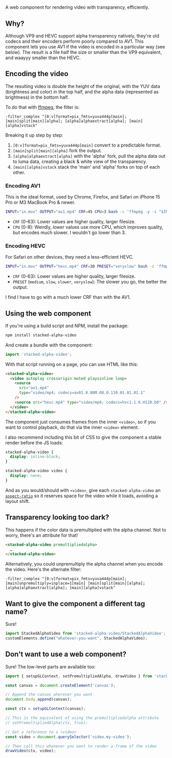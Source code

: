 # <stacked-alpha-video>

A web component for rendering video with transparency, efficiently.

## Why?

Although VP9 and HEVC support alpha transparency natively, they're old codecs and their encoders perform poorly compared to AV1. This component lets you use AV1 if the video is encoded in a particular way (see below). The result is a file half the size or smaller than the VP9 equivalent, and waayyy smaller than the HEVC.

## Encoding the video

The resulting video is double the height of the original, with the YUV data (brightness and color) in the top half, and the alpha data (represented as brightness) in the bottom half.

To do that with [ffmpeg](https://ffmpeg.org/), the filter is:

```
-filter_complex "[0:v]format=pix_fmts=yuva444p[main]; [main]split[main][alpha]; [alpha]alphaextract[alpha]; [main][alpha]vstack"
```

Breaking it up step by step:

1. `[0:v]format=pix_fmts=yuva444p[main]` convert to a predictable format.
2. `[main]split[main][alpha]` fork the output.
3. `[alpha]alphaextract[alpha]` with the 'alpha' fork, pull the alpha data out to luma data, creating a black & white view of the transparency.
4. `[main][alpha]vstack` stack the 'main' and 'alpha' forks on top of each other.

### Encoding AV1

This is the ideal format, used by Chrome, Firefox, and Safari on iPhone 15 Pro or M3 MacBook Pro & newer.

```sh
INPUT="in.mov" OUTPUT="av1.mp4" CRF=45 CPU=3 bash -c 'ffmpeg -y -i "$INPUT" -filter_complex "[0:v]format=pix_fmts=yuva444p[main]; [main]split[main][alpha]; [alpha]alphaextract[alpha]; [main][alpha]vstack" -pix_fmt yuv420p -an -c:v libaom-av1 -cpu-used "$CPU" -crf "$CRF" -pass 1 -f null /dev/null && ffmpeg -y -i "$INPUT" -filter_complex "[0:v]format=pix_fmts=yuva444p[main]; [main]split[main][alpha]; [alpha]alphaextract[alpha]; [main][alpha]vstack" -pix_fmt yuv420p -an -c:v libaom-av1 -cpu-used "$CPU" -crf "$CRF" -pass 2 -movflags +faststart "$OUTPUT"'
```

- `CRF` (0-63): Lower values are higher quality, larger filesize.
- `CPU` (0-8): Weirdly, _lower_ values use more CPU, which improves quality, but encodes much slower. I wouldn't go lower than 3.

### Encoding HEVC

For Safari on other devices, they need a less-efficient HEVC.

```sh
INPUT="in.mov" OUTPUT="hevc.mp4" CRF=30 PRESET="veryslow" bash -c 'ffmpeg -y -i "$INPUT" -filter_complex "[0:v]format=pix_fmts=yuva444p[main]; [main]split[main][alpha]; [alpha]alphaextract[alpha]; [main][alpha]vstack" -pix_fmt yuv420p -an -c:v libx265 -preset "$PRESET" -crf "$CRF" -tag:v hvc1 -movflags +faststart "$OUTPUT"'
```

- `CRF` (0-63): Lower values are higher quality, larger filesize.
- `PRESET` (`medium`, `slow`, `slower`, `veryslow`): The slower you go, the better the output.

I find I have to go with a much lower CRF than with the AV1.

## Using the web component

If you're using a build script and NPM, install the package:

```sh
npm install stacked-alpha-video
```

And create a bundle with the component:

```js
import 'stacked-alpha-video';
```

With that script running on a page, you can use HTML like this:

```html
<stacked-alpha-video>
  <video autoplay crossorigin muted playsinline loop>
    <source
      src="av1.mp4"
      type="video/mp4; codecs=av01.0.08M.08.0.110.01.01.01.1"
    />
    <source src="hevc.mp4" type="video/mp4; codecs=hvc1.1.6.H120.b0" />
  </video>
</stacked-alpha-video>
```

The component just consumes frames from the inner `<video>`, so if you want to control playback, do that via the inner `<video>` element.

I also recommend including this bit of CSS to give the component a stable render before the JS loads:

```css
stacked-alpha-video {
  display: inline-block;
}

stacked-alpha-video video {
  display: none;
}
```

And as you would/should with `<video>`, give each `stacked-alpha-video` an [`aspect-ratio`](https://developer.mozilla.org/en-US/docs/Web/CSS/aspect-ratio) so it reserves space for the video while it loads, avoiding a layout shift.

## Transparency looking too dark?

This happens if the color data is premultiplied with the alpha channel. Not to worry, there's an attribute for that!

```html
<stacked-alpha-video premultipliedalpha>
  …
</stacked-alpha-video>
```

Alternatively, you could unpremultiply the alpha channel when you encode the video. Here's the alternate filter:

```
-filter_complex "[0:v]format=pix_fmts=yuva444p[main]; [main]unpremultiply=inplace=1[main] [main]split[main][alpha]; [alpha]alphaextract[alpha]; [main][alpha]vstack"
```

## Want to give the component a different tag name?

Sure!

```js
import StackedAlphaVideo from 'stacked-alpha-video/StackedAlphaVideo';
customElements.define("whatever-you-want", StackedAlphaVideo);
```

## Don't want to use a web component?

Sure! The low-level parts are available too:

```js
import { setupGLContext, setPremultipliedAlpha, drawVideo } from 'stacked-alpha-video/gl-helpers';

const canvas = document.createElement('canvas');

// Append the canvas wherever you want
document.body.append(canvas);

const ctx = setupGLContext(canvas);

// This is the equivalent of using the premultipliedalpha attribute
// setPremultipliedAlpha(ctx, true);

// Get a reference to a <video>
const video = document.querySelector('video.my-video');

// Then call this whenever you want to render a frame of the video
drawVideo(ctx, video);
```
